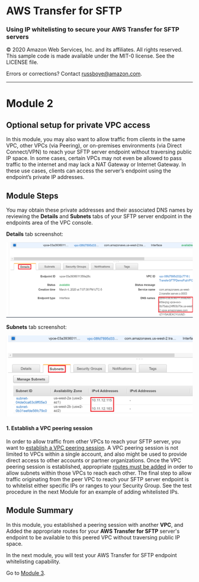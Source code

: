 # **AWS Transfer for SFTP**

### Using IP whitelisting to secure your AWS Transfer for SFTP servers

© 2020 Amazon Web Services, Inc. and its affiliates. All rights reserved.
This sample code is made available under the MIT-0 license. See the LICENSE file.

Errors or corrections? Contact [russboye@amazon.com](mailto:russboye@amazon.com).

---

# Module 2
## Optional setup for private VPC access

In this module, you may also want to allow traffic from clients in the same VPC, other VPCs (via Peering), or on-premises environments (via Direct Connect/VPN) to reach your SFTP server endpoint without traversing public IP space. In some cases, certain VPCs may not even be allowed to pass traffic to the internet and may lack a NAT Gateway or Internet Gateway. In these use cases, clients can access the server’s endpoint using the endpoint’s private IP addresses.

## Module Steps

You may obtain these private addresses and their associated DNS names by reviewing the **Details** and **Subnets** tabs of your SFTP server endpoint in the endpoints area of the VPC console.

**Details** tab screenshot:

![](../images/transfer6.png)

**Subnets** tab screenshot:

![](../images/transfer7.png)

#### 1. Establish a VPC peering session

In order to allow traffic from other VPCs to reach your SFTP server, you want to [establish a VPC peering session](https://docs.aws.amazon.com/vpc/latest/peering/create-vpc-peering-connection.html). A VPC peering session is not limited to VPCs within a single account, and also might be used to provide direct access to other accounts or partner organizations. Once the VPC peering session is established, appropriate [routes must be added](https://docs.aws.amazon.com/vpc/latest/peering/vpc-peering-routing.html) in order to allow subnets within those VPCs to reach each other. The final step to allow traffic originating from the peer VPC to reach your SFTP server endpoint is to whitelist either specific IPs or ranges to your Security Group. See the test procedure in the next Module for an example of adding whitelisted IPs.

## Module Summary

In this module, you established a peering session with another **VPC**, and Added the appropriate routes for your **AWS Transfer for SFTP** server's endpoint to be available to this peered VPC without traversing public IP space.

In the next module, you will test your AWS Transfer for SFTP endpoint whitelisting capability.

Go to [Module 3](/module3/README.md).
